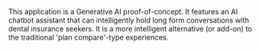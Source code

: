 This application is a Generative AI proof-of-concept. It features an AI chatbot assistant that can intelligently hold long form conversations with dental insurance seekers. It is a more intelligent alternative (or add-on) to the traditional 'plan compare'-type experiences.
